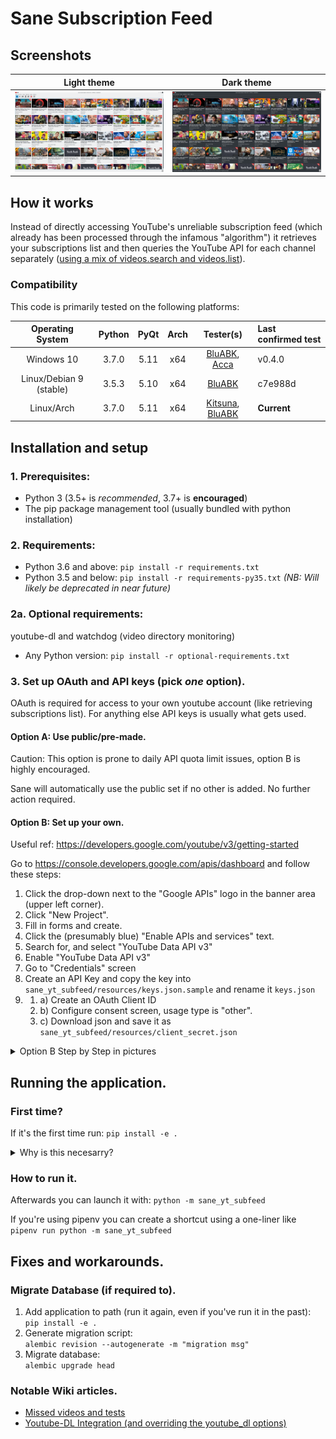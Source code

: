 # Sane Subscription Feed

## Screenshots
Light theme                                                    | Dark theme
---------------------------------------------------------------|--------------------------------------------------------
![app_preview_light](docs/readme_assets/app_preview_light.png) | ![app_preview_dark](docs/readme_assets/app_preview_dark.png)

## How it works
Instead of directly accessing YouTube's unreliable subscription feed  (which already has been processed through the infamous "algorithm") it retrieves your subscriptions list and then queries the YouTube API for each channel separately ([using a mix of videos.search and videos.list](https://github.com/BluABK/sane-subfeed/wiki/Missed-videos-(and-tests)#youtube-apis-list-and-search)).

### Compatibility
This code is primarily tested on the following platforms:

| Operating System          | Python | PyQt | Arch  | Tester(s)                                     | Last confirmed test |
|:-------------------------:|:------:|:----:|:-----:|:---------------------------------------------:|:--------------------| 
| Windows 10                | 3.7.0  | 5.11 | x64   | [BluABK][user_bluabk], [Acca][user_acca]      | v0.4.0              |
| Linux/Debian 9 (stable)   | 3.5.3  | 5.10 | x64   | [BluABK][user_bluabk]                         | c7e988d             |
| Linux/Arch                | 3.7.0  | 5.11 | x64   | [Kitsuna][user_kitsuna], [BluABK][user_bluabk]| **Current**         |

## Installation and setup
### 1. Prerequisites:
*   Python 3 (3.5+ is _recommended_, 3.7+ is **encouraged**)
*   The pip package management tool (usually bundled with python installation)

### 2. Requirements:
*   Python 3.6 and above: `pip install -r requirements.txt`
*   Python 3.5 and below: `pip install -r requirements-py35.txt` _(NB: Will likely be deprecated in near future)_

### 2a. Optional requirements:
youtube-dl and watchdog (video directory monitoring)
*   Any Python version:  `pip install -r optional-requirements.txt`

### 3. Set up OAuth and API keys (pick _one_ option).
OAuth is required for access to your own youtube account (like retrieving subscriptions list). 
For anything else API keys is usually what gets used.

#### Option A: Use public/pre-made.
Caution: This option is prone to daily API quota limit issues, option B is highly encouraged.

Sane will automatically use the public set if no other is added. No further action required.

#### Option B: Set up your own.
Useful ref: https://developers.google.com/youtube/v3/getting-started

  Go to https://console.developers.google.com/apis/dashboard and follow these steps:
  1. Click the drop-down next to the "Google APIs" logo in the banner area (upper left corner).
  2. Click "New Project".
  3. Fill in forms and create.
  4. Click the (presumably blue) "Enable APIs and services" text.
  5. Search for, and select "YouTube Data API v3"
  6. Enable "YouTube Data API v3"
  7. Go to "Credentials" screen
  8. Create an API Key and copy the key into `sane_yt_subfeed/resources/keys.json.sample` and rename it `keys.json`
  9. 
     1. a) Create an OAuth Client ID
     2. b) Configure consent screen, usage type is "other".
     3. c) Download json and save it as `sane_yt_subfeed/resources/client_secret.json` 


<details><summary>Option B Step by Step in pictures</summary>
    <p>

| Step 1 | Step 2 | Step 3 | Step 4 |
|--------|--------|--------|--------|
| ![step1](docs/readme_assets/01_open_project_dialog.png) | ![step2](docs/readme_assets/02_create_new_project.png) | ![step3](docs/readme_assets/03_name_and_create_project.png) | ![step4](docs/readme_assets/04_enable_api.png) |

| Step 5 | Step 6 | Step 7 | Step 8 |
|--------|--------|--------|--------|
| ![step5](docs/readme_assets/05_select_youtube_data_v3_api.png) | ![step6](docs/readme_assets/06_enable_youtube_data_v3_api.png) | ![step7](docs/readme_assets//07_go_to_credentials_screen.png) | ![step8](docs/readme_assets/08_create_api_key.png) |

| Step 9a | Step 9b | Step 9c |
|---------|---------|---------|
| ![step9a](docs/readme_assets/09a_create_oauth_client.png) | ![step9b](docs/readme_assets/09b_configure_oauth_consent.png) | ![step9c](docs/readme_assets/09c_create_oauth_client.png) |

</p></details>

## Running the application.
### First time?
If it's the first time run: `pip install -e .`
<details><summary>Why is this necesarry?</summary>
It's required for non-Windows OS due to a pesky python path bug, and even if you're on Windows just run it anyway, 
it fixes some first-run issues.
</p></details>

### How to run it.
Afterwards you can launch it with: `python -m sane_yt_subfeed`

If you're using pipenv you can create a shortcut using a one-liner like `pipenv run python -m sane_yt_subfeed`

## Fixes and workarounds.
### Migrate Database (if required to).
1.   Add application to path (run it again, even if you've run it in the past): </br>
`pip install -e .`
2.   Generate migration script: </br>
`alembic revision --autogenerate -m "migration msg"`
3.   Migrate database: </br>
`alembic upgrade head`

### Notable Wiki articles.
*  [Missed videos and tests](https://github.com/BluABK/sane-subfeed/wiki/Missed-videos-(and-tests))
*  [Youtube-DL Integration (and overriding the youtube_dl options)](https://github.com/BluABK/sane-subfeed/wiki/YouTube-DL-integration)


[//]: #  (Link references, variables and other black magic goes below this line.) 
[user_bluabk]: https://github.com/BluABK
[user_acca]: https://github.com/acccentor
[user_kitsuna]: https://github.com/lordkitsuna
[user_hawken]: https://github.com/hawken93
